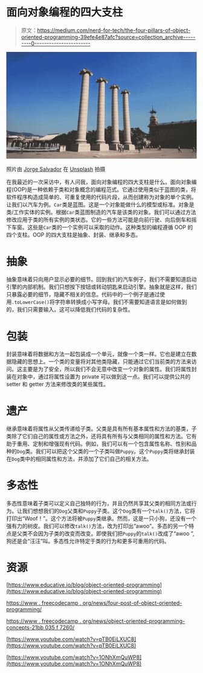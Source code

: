 # 面向对象编程的四大支柱

> 原文：<https://medium.com/nerd-for-tech/the-four-pillars-of-object-oriented-programming-39efe4e87afc?source=collection_archive---------0----------------------->

![](img/c9a1f2c313da3ec9a0ecea48f69413d7.png)

照片由 [Jorge Salvador](https://unsplash.com/@jsshotz?utm_source=medium&utm_medium=referral) 在 [Unsplash](https://unsplash.com?utm_source=medium&utm_medium=referral) 拍摄

在我最近的一次采访中，有人问我，面向对象编程的四大支柱是什么。面向对象编程(OOP)是一种依赖于类和对象概念的编程范式。它通过使用类似于蓝图的类，将软件程序构造成简单的、可重复使用的代码片段，从而创建称为对象的单个实例。让我们以汽车为例。`Car`类是蓝图。这是一个对象能做什么的模型或标准。对象是类/工作实体的实例。根据`Car`类蓝图制造的汽车是该类的对象。我们可以通过方法修改应用于类的所有实例的类状态。它的一些方法可能是向前行驶、向后倒车和摇下车窗。这些是`Car`类的一个实例可以采取的动作。这种类型的编程遵循 OOP 的四个支柱。OOP 的四大支柱是抽象、封装、继承和多态。

# 抽象

抽象意味着只向用户显示必要的细节。回到我们的汽车例子，我们不需要知道启动引擎的内部机制。我们只想按下按钮或转动钥匙来启动引擎。抽象就是这样，我们只暴露必要的细节，隐藏不相关的信息。代码中的一个例子是通过使用`.toLowerCase()`将字符串转换成小写字母。我们不需要知道语言是如何做到的，我们只需要输入。这可以降低我们代码的复杂性。

# 包装

封装意味着将数据和方法一起包装成一个单元，就像一个类一样。它也是建立在数据隐藏的思想上。一个类的变量将对其他类隐藏，只能通过它们当前类的方法来访问。这主要是为了安全，所以我们不会无意中改变一个对象的属性。我们将属性封装在对象中，通过将属性设置为 private 可以做到这一点。我们可以提供公共的 setter 和 getter 方法来修改类的某些属性。

# 遗产

继承意味着将属性从父类传递给子类。父类是具有所有基本属性和方法的基类，子类除了它们自己的属性或方法之外，还将具有所有与父类相同的属性和方法。它有助于重用、定制和增强现有代码。例如，我们可以有一个包含属性名称、性别和品种的`Dog`类。我们可以把这个父类的一个子类叫做`Puppy`。这个`Puppy`类将继承封装在`Dog`类中的相同属性和方法，并添加了它们自己的相关方法。

# 多态性

多态性意味着子类可以定义自己独特的行为，并且仍然共享其父类的相同方法或行为。让我们想想我们的`Dog`父类和`Puppy`子类。这个`Dog`类有一个`talk()`方法，它将打印出“Woof！”。这个方法将被`Puppy`类继承。然而，这是一只小狗，还没有一个强有力的树皮。我们可以修改`talk()`方法，改为打印出“awoo”。多态的另一个特点是父类不会因为子类的改变而改变。即使我们把`Puppy`的`talk()`改成了“awoo ”,狗还是会“汪汪”叫。多态性允许特定于类的行为和更多可重用的代码。

# 资源

[https://www.educative.io/blog/object-oriented-programming](https://www.educative.io/blog/object-oriented-programming)

[https://www . freecodecamp . org/news/four-post-of-object-oriented-programming/](https://www.freecodecamp.org/news/four-pillars-of-object-oriented-programming/)

[https://www . freecodecamp . org/news/object-oriented-programming-concepts-21bb 035 f 7260/](https://www.freecodecamp.org/news/object-oriented-programming-concepts-21bb035f7260/)

[https://www.youtube.com/watch?v=pTB0EiLXUC8](https://www.youtube.com/watch?v=pTB0EiLXUC8)

[https://www.youtube.com/watch?v=1ONhXmQuWP8](https://www.youtube.com/watch?v=1ONhXmQuWP8)